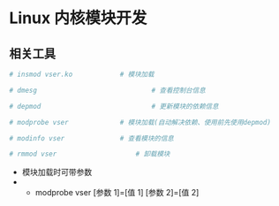 # Linux 内核模块开发

## 相关工具

```bash
# insmod vser.ko			# 模块加载

# dmesg								# 查看控制台信息

# depmod							# 更新模块的依赖信息

# modprobe vser				# 模块加载(自动解决依赖、使用前先使用depmod)

# modinfo vser				# 查看模块的信息

# rmmod vser					# 卸载模块

```

- 模块加载时可带参数
- - modprobe vser [参数 1]=[值 1] [参数 2]=[值 2]
